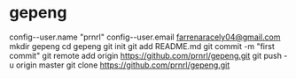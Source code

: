 # gepeng
config--user.name "prnrl"
config--user.email farrenaracely04@gmail.com
mkdir gepeng
cd gepeng
git init
git add README.md
git commit -m "first commit"
git remote add origin https://github.com/prnrl/gepeng.git
git push -u origin master
git clone https://github.com/prnrl/gepeng.git
